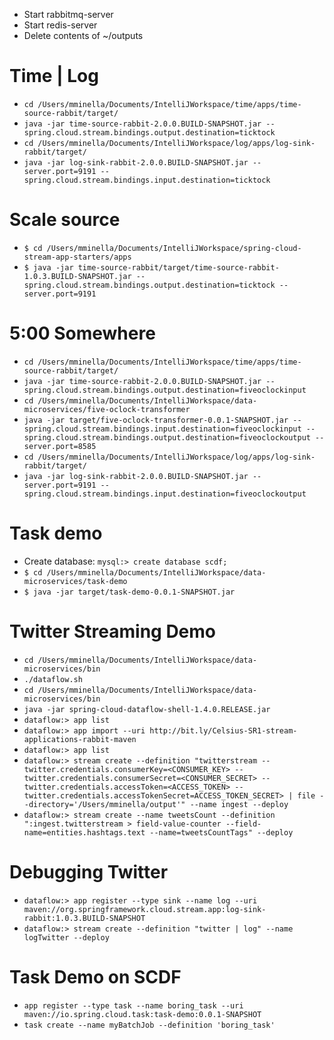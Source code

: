 * Start rabbitmq-server
* Start redis-server
* Delete contents of ~/outputs

# Time | Log

* `cd /Users/mminella/Documents/IntelliJWorkspace/time/apps/time-source-rabbit/target/`
* `java -jar time-source-rabbit-2.0.0.BUILD-SNAPSHOT.jar --spring.cloud.stream.bindings.output.destination=ticktock`
* `cd /Users/mminella/Documents/IntelliJWorkspace/log/apps/log-sink-rabbit/target/`
* `java -jar log-sink-rabbit-2.0.0.BUILD-SNAPSHOT.jar --server.port=9191 --spring.cloud.stream.bindings.input.destination=ticktock`

# Scale source
* `$ cd /Users/mminella/Documents/IntelliJWorkspace/spring-cloud-stream-app-starters/apps`
* `$ java -jar time-source-rabbit/target/time-source-rabbit-1.0.3.BUILD-SNAPSHOT.jar --spring.cloud.stream.bindings.output.destination=ticktock --server.port=9191`

# 5:00 Somewhere

* `cd /Users/mminella/Documents/IntelliJWorkspace/time/apps/time-source-rabbit/target/`
* `java -jar time-source-rabbit-2.0.0.BUILD-SNAPSHOT.jar --spring.cloud.stream.bindings.output.destination=fiveoclockinput`
* `cd /Users/mminella/Documents/IntelliJWorkspace/data-microservices/five-oclock-transformer`
* `java -jar target/five-oclock-transformer-0.0.1-SNAPSHOT.jar --spring.cloud.stream.bindings.input.destination=fiveoclockinput --spring.cloud.stream.bindings.output.destination=fiveoclockoutput --server.port=8585`
* `cd /Users/mminella/Documents/IntelliJWorkspace/log/apps/log-sink-rabbit/target/`
* `java -jar log-sink-rabbit-2.0.0.BUILD-SNAPSHOT.jar --server.port=9191 --spring.cloud.stream.bindings.input.destination=fiveoclockoutput`

# Task demo

* Create database: `mysql:> create database scdf;`
* `$ cd /Users/mminella/Documents/IntelliJWorkspace/data-microservices/task-demo`
* `$ java -jar target/task-demo-0.0.1-SNAPSHOT.jar`

# Twitter Streaming Demo

* `cd /Users/mminella/Documents/IntelliJWorkspace/data-microservices/bin`
* `./dataflow.sh`
* `cd /Users/mminella/Documents/IntelliJWorkspace/data-microservices/bin`
* `java -jar spring-cloud-dataflow-shell-1.4.0.RELEASE.jar`
* `dataflow:> app list`
* `dataflow:> app import --uri http://bit.ly/Celsius-SR1-stream-applications-rabbit-maven`
* `dataflow:> app list`
* `dataflow:> stream create --definition "twitterstream --twitter.credentials.consumerKey=<CONSUMER_KEY> --twitter.credentials.consumerSecret=<CONSUMER_SECRET> --twitter.credentials.accessToken=<ACCESS_TOKEN> --twitter.credentials.accessTokenSecret=ACCESS_TOKEN_SECRET> | file --directory='/Users/mminella/output'" --name ingest --deploy`
* `dataflow:> stream create --name tweetsCount --definition ":ingest.twitterstream > field-value-counter --field-name=entities.hashtags.text --name=tweetsCountTags" --deploy`

# Debugging Twitter

* `dataflow:> app register --type sink --name log --uri maven://org.springframework.cloud.stream.app:log-sink-rabbit:1.0.3.BUILD-SNAPSHOT`
* `dataflow:> stream create --definition "twitter | log" --name logTwitter --deploy`

# Task Demo on SCDF
* `app register --type task --name boring_task --uri maven://io.spring.cloud.task:task-demo:0.0.1-SNAPSHOT`
* `task create --name myBatchJob --definition 'boring_task'`